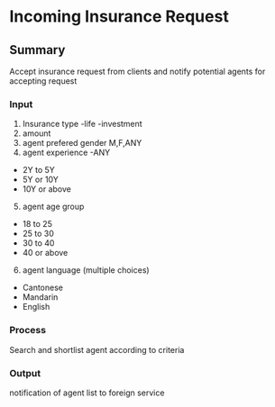 # Incoming Insurance Request

## Summary

Accept insurance request from clients and notify potential agents for accepting request

### Input

1. Insurance type
   -life
   -investment
2. amount
3. agent prefered gender
   M,F,ANY
4. agent experience
   -ANY

- 2Y to 5Y
- 5Y or 10Y
- 10Y or above

5. agent age group

- 18 to 25
- 25 to 30
- 30 to 40
- 40 or above

6. agent language (multiple choices)

- Cantonese
- Mandarin
- English

### Process

Search and shortlist agent according to criteria

### Output

notification of agent list to foreign service
